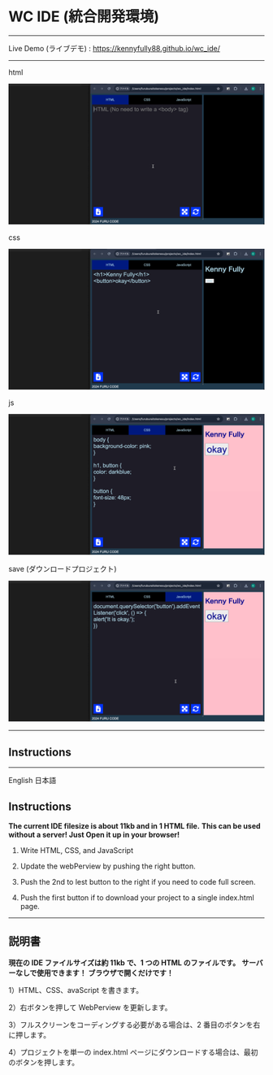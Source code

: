 # WC IDE (統合開発環境)

---

Live Demo (ライブデモ) : https://kennyfully88.github.io/wc_ide/

---

html

![demo](/assets/images/demo_1_0_0_01.gif)

css

![demo](/assets/images/demo_1_0_0_02.gif)

js

![demo](/assets/images/demo_1_0_0_03.gif)

save (ダウンロードプロジェクト)

![demo](/assets/images/demo_1_0_0_04.gif)

---

## Instructions

---

English 日本語

## Instructions

**The current IDE filesize is about 11kb and in 1 HTML file.**
**This can be used without a server! Just Open it up in your browser!**

1. Write HTML, CSS, and JavaScript

2. Update the webPerview by pushing the right button.

3. Push the 2nd to lest button to the right if you need to code full screen.

4. Push the first button if to download your project to a single index.html page.

---

## 説明書

**現在の IDE ファイルサイズは約 11kb で、1 つの HTML のファイルです。**
**サーバーなしで使用できます！ ブラウザで開くだけです！**

1）HTML、CSS、avaScript を書きます。

2）右ボタンを押して WebPerview を更新します。

3）フルスクリーンをコーディングする必要がある場合は、2 番目のボタンを右に押します。

4）プロジェクトを単一の index.html ページにダウンロードする場合は、最初のボタンを押します。
